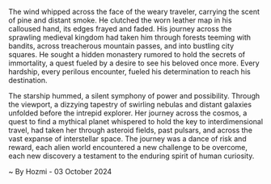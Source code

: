 
The wind whipped across the face of the weary traveler, carrying the scent of pine and distant smoke. He clutched the worn leather map in his calloused hand, its edges frayed and faded.  His journey across the sprawling medieval kingdom had taken him through forests teeming with bandits, across treacherous mountain passes, and into bustling city squares.  He sought a hidden monastery rumored to hold the secrets of immortality, a quest fueled by a desire to see his beloved once more.  Every hardship, every perilous encounter, fueled his determination to reach his destination.

The starship hummed, a silent symphony of power and possibility.  Through the viewport, a dizzying tapestry of swirling nebulas and distant galaxies unfolded before the intrepid explorer.  Her journey across the cosmos, a quest to find a mythical planet whispered to hold the key to interdimensional travel, had taken her through asteroid fields, past pulsars, and across the vast expanse of interstellar space.  The journey was a dance of risk and reward, each alien world encountered a new challenge to be overcome, each new discovery a testament to the enduring spirit of human curiosity. 

~ By Hozmi - 03 October 2024
